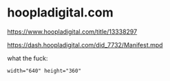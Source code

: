 # hoopladigital.com

https://www.hoopladigital.com/title/13338297

<https://dash.hoopladigital.com/did_7732/Manifest.mpd>

what the fuck:

~~~xml
width="640" height="360"
~~~
